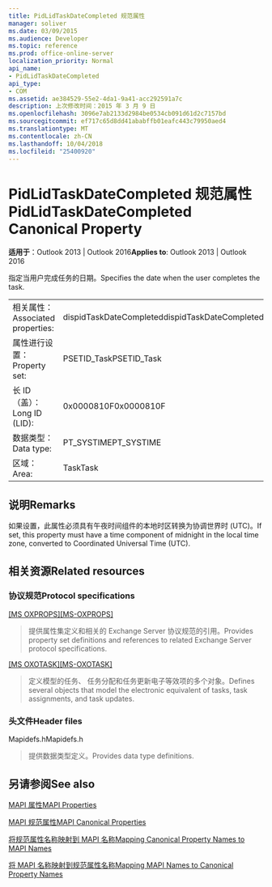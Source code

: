```yaml
---
title: PidLidTaskDateCompleted 规范属性
manager: soliver
ms.date: 03/09/2015
ms.audience: Developer
ms.topic: reference
ms.prod: office-online-server
localization_priority: Normal
api_name:
- PidLidTaskDateCompleted
api_type:
- COM
ms.assetid: ae384529-55e2-4da1-9a41-acc292591a7c
description: 上次修改时间：2015 年 3 月 9 日
ms.openlocfilehash: 3096e7ab2133d2984be0534cb091d61d2c7157bd
ms.sourcegitcommit: ef717c65d8dd41ababffb01eafc443c79950aed4
ms.translationtype: MT
ms.contentlocale: zh-CN
ms.lasthandoff: 10/04/2018
ms.locfileid: "25400920"
---
```

# <a name="pidlidtaskdatecompleted-canonical-property"></a><span data-ttu-id="cd81d-103">PidLidTaskDateCompleted 规范属性</span><span class="sxs-lookup"><span data-stu-id="cd81d-103">PidLidTaskDateCompleted Canonical Property</span></span>

  
  
<span data-ttu-id="cd81d-104">**适用于**：Outlook 2013 | Outlook 2016</span><span class="sxs-lookup"><span data-stu-id="cd81d-104">**Applies to**: Outlook 2013 | Outlook 2016</span></span> 
  
<span data-ttu-id="cd81d-105">指定当用户完成任务的日期。</span><span class="sxs-lookup"><span data-stu-id="cd81d-105">Specifies the date when the user completes the task.</span></span>
  
|||
|:-----|:-----|
|<span data-ttu-id="cd81d-106">相关属性：</span><span class="sxs-lookup"><span data-stu-id="cd81d-106">Associated properties:</span></span>  <br/> |<span data-ttu-id="cd81d-107">dispidTaskDateCompleted</span><span class="sxs-lookup"><span data-stu-id="cd81d-107">dispidTaskDateCompleted</span></span>  <br/> |
|<span data-ttu-id="cd81d-108">属性进行设置：</span><span class="sxs-lookup"><span data-stu-id="cd81d-108">Property set:</span></span>  <br/> |<span data-ttu-id="cd81d-109">PSETID_Task</span><span class="sxs-lookup"><span data-stu-id="cd81d-109">PSETID_Task</span></span>  <br/> |
|<span data-ttu-id="cd81d-110">长 ID （盖）：</span><span class="sxs-lookup"><span data-stu-id="cd81d-110">Long ID (LID):</span></span>  <br/> |<span data-ttu-id="cd81d-111">0x0000810F</span><span class="sxs-lookup"><span data-stu-id="cd81d-111">0x0000810F</span></span>  <br/> |
|<span data-ttu-id="cd81d-112">数据类型：</span><span class="sxs-lookup"><span data-stu-id="cd81d-112">Data type:</span></span>  <br/> |<span data-ttu-id="cd81d-113">PT_SYSTIME</span><span class="sxs-lookup"><span data-stu-id="cd81d-113">PT_SYSTIME</span></span>  <br/> |
|<span data-ttu-id="cd81d-114">区域：</span><span class="sxs-lookup"><span data-stu-id="cd81d-114">Area:</span></span>  <br/> |<span data-ttu-id="cd81d-115">Task</span><span class="sxs-lookup"><span data-stu-id="cd81d-115">Task</span></span>  <br/> |
   
## <a name="remarks"></a><span data-ttu-id="cd81d-116">说明</span><span class="sxs-lookup"><span data-stu-id="cd81d-116">Remarks</span></span>

<span data-ttu-id="cd81d-117">如果设置，此属性必须具有午夜时间组件的本地时区转换为协调世界时 (UTC)。</span><span class="sxs-lookup"><span data-stu-id="cd81d-117">If set, this property must have a time component of midnight in the local time zone, converted to Coordinated Universal Time (UTC).</span></span>
  
## <a name="related-resources"></a><span data-ttu-id="cd81d-118">相关资源</span><span class="sxs-lookup"><span data-stu-id="cd81d-118">Related resources</span></span>

### <a name="protocol-specifications"></a><span data-ttu-id="cd81d-119">协议规范</span><span class="sxs-lookup"><span data-stu-id="cd81d-119">Protocol specifications</span></span>

<span data-ttu-id="cd81d-120">[[MS OXPROPS]](https://msdn.microsoft.com/library/f6ab1613-aefe-447d-a49c-18217230b148%28Office.15%29.aspx)</span><span class="sxs-lookup"><span data-stu-id="cd81d-120">[[MS-OXPROPS]](https://msdn.microsoft.com/library/f6ab1613-aefe-447d-a49c-18217230b148%28Office.15%29.aspx)</span></span>
  
> <span data-ttu-id="cd81d-121">提供属性集定义和相关的 Exchange Server 协议规范的引用。</span><span class="sxs-lookup"><span data-stu-id="cd81d-121">Provides property set definitions and references to related Exchange Server protocol specifications.</span></span>
    
<span data-ttu-id="cd81d-122">[[MS OXOTASK]](https://msdn.microsoft.com/library/55600ec0-6195-4730-8436-59c7931ef27e%28Office.15%29.aspx)</span><span class="sxs-lookup"><span data-stu-id="cd81d-122">[[MS-OXOTASK]](https://msdn.microsoft.com/library/55600ec0-6195-4730-8436-59c7931ef27e%28Office.15%29.aspx)</span></span>
  
> <span data-ttu-id="cd81d-123">定义模型的任务、 任务分配和任务更新电子等效项的多个对象。</span><span class="sxs-lookup"><span data-stu-id="cd81d-123">Defines several objects that model the electronic equivalent of tasks, task assignments, and task updates.</span></span> 
    
### <a name="header-files"></a><span data-ttu-id="cd81d-124">头文件</span><span class="sxs-lookup"><span data-stu-id="cd81d-124">Header files</span></span>

<span data-ttu-id="cd81d-125">Mapidefs.h</span><span class="sxs-lookup"><span data-stu-id="cd81d-125">Mapidefs.h</span></span>
  
> <span data-ttu-id="cd81d-126">提供数据类型定义。</span><span class="sxs-lookup"><span data-stu-id="cd81d-126">Provides data type definitions.</span></span>
    
## <a name="see-also"></a><span data-ttu-id="cd81d-127">另请参阅</span><span class="sxs-lookup"><span data-stu-id="cd81d-127">See also</span></span>



[<span data-ttu-id="cd81d-128">MAPI 属性</span><span class="sxs-lookup"><span data-stu-id="cd81d-128">MAPI Properties</span></span>](mapi-properties.md)
  
[<span data-ttu-id="cd81d-129">MAPI 规范属性</span><span class="sxs-lookup"><span data-stu-id="cd81d-129">MAPI Canonical Properties</span></span>](mapi-canonical-properties.md)
  
[<span data-ttu-id="cd81d-130">将规范属性名称映射到 MAPI 名称</span><span class="sxs-lookup"><span data-stu-id="cd81d-130">Mapping Canonical Property Names to MAPI Names</span></span>](mapping-canonical-property-names-to-mapi-names.md)
  
[<span data-ttu-id="cd81d-131">将 MAPI 名称映射到规范属性名称</span><span class="sxs-lookup"><span data-stu-id="cd81d-131">Mapping MAPI Names to Canonical Property Names</span></span>](mapping-mapi-names-to-canonical-property-names.md)

